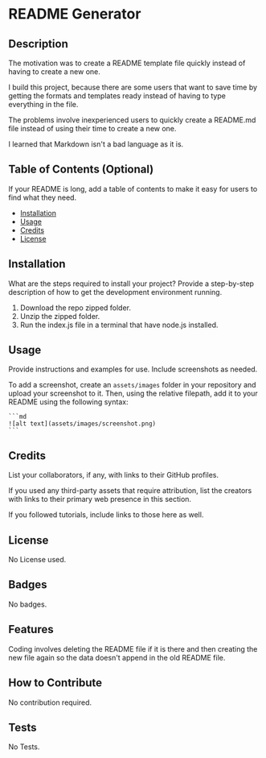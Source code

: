 # README Generator

## Description

The motivation was to create a README template file quickly instead of having to create a new one.

I build this project, because there are some users that want to save time by getting the formats and templates ready instead of having to type everything in the file.

The problems involve inexperienced users to quickly create a README.md file instead of using their time to create a new one.

I learned that Markdown isn't a bad language as it is.

## Table of Contents (Optional)

If your README is long, add a table of contents to make it easy for users to find what they need.

- [Installation](#installation)
- [Usage](#usage)
- [Credits](#credits)
- [License](#license)

## Installation

What are the steps required to install your project? Provide a step-by-step description of how to get the development environment running.

1. Download the repo zipped folder.
2. Unzip the zipped folder.
3. Run the index.js file in a terminal that have node.js installed.

## Usage

Provide instructions and examples for use. Include screenshots as needed.

To add a screenshot, create an `assets/images` folder in your repository and upload your screenshot to it. Then, using the relative filepath, add it to your README using the following syntax:

    ```md
    ![alt text](assets/images/screenshot.png)
    ```

## Credits

List your collaborators, if any, with links to their GitHub profiles.

If you used any third-party assets that require attribution, list the creators with links to their primary web presence in this section.

If you followed tutorials, include links to those here as well.

## License

No License used.

## Badges

No badges.

## Features

Coding involves deleting the README file if it is there and then creating the new file again so the data doesn't append in the old README file.

## How to Contribute

No contribution required.

## Tests

No Tests.